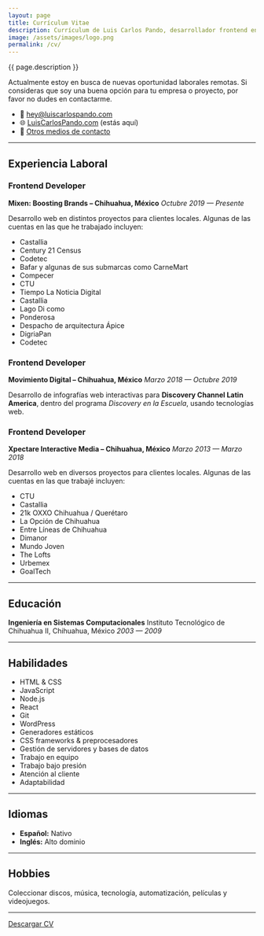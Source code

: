 ```yaml
---
layout: page
title: Currículum Vitae
description: Currículum de Luis Carlos Pando, desarrollador frontend en Chihuahua, México, con más de 15 años de experiencia en tecnologías web, trabajando con HTML, CSS, JavaScript, PHP, React y más.
image: /assets/images/logo.png
permalink: /cv/
---
```


<p class="text-center">{{ page.description }}</p>

Actualmente estoy en busca de nuevas oportunidad laborales remotas. Si consideras que soy una buena opción para tu empresa o proyecto, por favor no dudes en contactarme.

- 📧 [hey@luiscarlospando.com](mailto:hey@luiscarlospando.com)
- 🌐 [LuisCarlosPando.com](https://luiscarlospando.com) (estás aquí)
- 💬 [Otros medios de contacto](https://luiscarlospando.com/contacto)

---

## Experiencia Laboral

### Frontend Developer
**Mixen: Boosting Brands – Chihuahua, México**
_Octubre 2019 — Presente_

Desarrollo web en distintos proyectos para clientes locales. Algunas de las cuentas en las que he trabajado incluyen:

- Castallia
- Century 21 Census
- Codetec
- Bafar y algunas de sus submarcas como CarneMart
- Compecer
- CTU
- Tiempo La Noticia Digital
- Castallia
- Lago Di como
- Ponderosa
- Despacho de arquitectura Ápice
- DigriaPan
- Codetec

### Frontend Developer
**Movimiento Digital – Chihuahua, México**
_Marzo 2018 — Octubre 2019_

Desarrollo de infografías web interactivas para **Discovery Channel Latin America**, dentro del programa *Discovery en la Escuela*, usando tecnologías web.

### Frontend Developer
**Xpectare Interactive Media – Chihuahua, México**
_Marzo 2013 — Marzo 2018_

Desarrollo web en diversos proyectos para clientes locales. Algunas de las cuentas en las que trabajé incluyen:

- CTU
- Castallia
- 21k OXXO Chihuahua / Querétaro
- La Opción de Chihuahua
- Entre Líneas de Chihuahua
- Dimanor
- Mundo Joven
- The Lofts
- Urbemex
- GoalTech

---

## Educación
**Ingeniería en Sistemas Computacionales**
Instituto Tecnológico de Chihuahua II, Chihuahua, México
_2003 — 2009_

---

## Habilidades
- HTML & CSS
- JavaScript
- Node.js
- React
- Git
- WordPress
- Generadores estáticos
- CSS frameworks & preprocesadores
- Gestión de servidores y bases de datos
- Trabajo en equipo
- Trabajo bajo presión
- Atención al cliente
- Adaptabilidad

---

## Idiomas
- **Español:** Nativo
- **Inglés:** Alto dominio

---

## Hobbies
Coleccionar discos, música, tecnología, automatización, películas y videojuegos.

---

<div class="text-center">
<a class="btn btn-primary" href="https://luiscarlospando.com/assets/docs/resume-2025.pdf" download>
<i class="fa-solid fa-download"></i> Descargar CV
</a>
</div>

